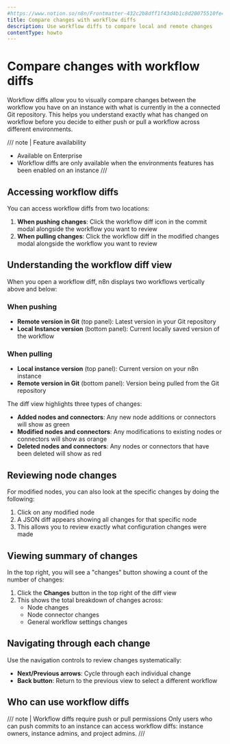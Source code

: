 ```yaml
---
#https://www.notion.so/n8n/Frontmatter-432c2b8dff1f43d4b1c8d20075510fe4
title: Compare changes with workflow diffs
description: Use workflow diffs to compare local and remote changes 
contentType: howto
---
```


# Compare changes with workflow diffs

Workflow diffs allow you to visually compare changes between the workflow you have on an instance with what is currently in the a connected Git repository. This helps you understand exactly what has changed on workflow before you decide to either push or pull a workflow across different environments.

/// note | Feature availability
- Available on Enterprise
- Workflow diffs are only available when the environments features has been enabled on an instance
///

## Accessing workflow diffs

You can access workflow diffs from two locations:

1. **When pushing changes**: Click the workflow diff icon in the commit modal alongside the workflow you want to review
2. **When pulling changes**: Click the workflow diff in the modified changes modal alongside the workflow you want to review

## Understanding the workflow diff view

When you open a workflow diff, n8n displays two workflows vertically above and below:

### When pushing
* **Remote version in Git** (top panel): Latest version in your Git repository
* **Local Instance version** (bottom panel): Current locally saved version of the workflow

### When pulling  
* **Local instance version** (top panel): Current version on your n8n instance
* **Remote version in Git** (bottom panel): Version being pulled from the Git repository

The diff view highlights three types of changes:

* **Added nodes and connectors**: Any new node additions or connectors will show as green
* **Modified nodes and connectors**: Any modifications to existing nodes or connectors will show as orange
* **Deleted nodes and connectors**: Any nodes or connectors that have been deleted will show as red

## Reviewing node changes

For modified nodes, you can also look at the specific changes by doing the following:

1. Click on any modified node
2. A JSON diff appears showing all changes for that specific node
3. This allows you to review exactly what configuration changes were made

## Viewing summary of changes

In the top right, you will see a "changes" button showing a count of the number of changes:

1. Click the **Changes** button in the top right of the diff view
2. This shows the total breakdown of changes across:
   - Node changes
   - Node connector changes  
   - General workflow settings changes

## Navigating through each change

Use the navigation controls to review changes systematically:

* **Next/Previous arrows**: Cycle through each individual change
* **Back button**: Return to the previous view to select a different workflow

## Who can use workflow diffs

/// note | Workflow diffs require push or pull permissions
Only users who can push commits to an instance can access workflow diffs: instance owners, instance admins, and project admins.
///
